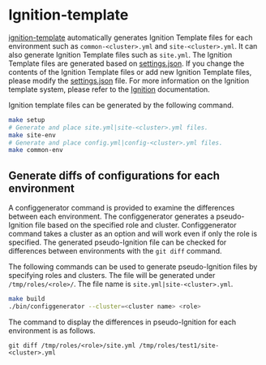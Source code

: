 Ignition-template
=========
[ignition-template](../ignition-template) automatically generates Ignition Template files for each environment such as `common-<cluster>.yml` and `site-<cluster>.yml`.
It can also generate Ignition Template files such as `site.yml`.
The Ignition Template files are generated based on [settings.json](../ignition-template/settings.json).
If you change the contents of the Ignition Template files or add new Ignition Template files, please modify the [settings.json](../ignition-template/settings.json) file.
For more information on the Ignition template system, please refer to the [Ignition](./ignition.md) documentation.

Ignition template files can be generated by the following command.
```bash
make setup
# Generate and place site.yml|site-<cluster>.yml files.
make site-env
# Generate and place config.yml|config-<cluster>.yml files.
make common-env
```

## Generate diffs of configurations for each environment

A configgenerator command is provided to examine the differences between each environment.
The configgenerator generates a pseudo-Ignition file based on the specified role and cluster.
Configgenerator command takes a cluster as an option and will work even if only the role is specified.
The generated pseudo-Ignition file can be checked for differences between environments with the `git diff` command.

The following commands can be used to generate pseudo-Ignition files by specifying roles and clusters.
The file will be generated under `/tmp/roles/<role>/`.
The file name is `site.yml|site-<cluster>.yml`.
```bash
make build
./bin/configgenerator --cluster=<cluster name> <role>
```

The command to display the differences in pseudo-Ignition for each environment is as follows.
```
git diff /tmp/roles/<role>/site.yml /tmp/roles/test1/site-<cluster>.yml
```
